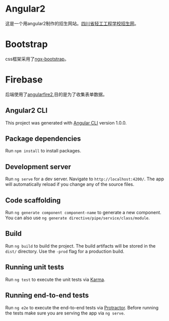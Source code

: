 # Angular2 

这是一个用angular2制作的招生网站。[四川省轻工工程学校招生网](http://www.cdartprozs.com/)。

# Bootstrap

css框架采用了[ngx-bootstrap](https://github.com/valor-software/ngx-bootstrap)。

# Firebase

后端使用了[angularfire2](https://github.com/angular/angularfire2),目的是为了收集表单数据。

## Angular2 CLI

This project was generated with [Angular CLI](https://github.com/angular/angular-cli) version 1.0.0.

## Package dependencies

Run `npm install` to install packages.

## Development server

Run `ng serve` for a dev server. Navigate to `http://localhost:4200/`. The app will automatically reload if you change any of the source files.

## Code scaffolding

Run `ng generate component component-name` to generate a new component. You can also use `ng generate directive/pipe/service/class/module`.

## Build

Run `ng build` to build the project. The build artifacts will be stored in the `dist/` directory. Use the `-prod` flag for a production build.

## Running unit tests

Run `ng test` to execute the unit tests via [Karma](https://karma-runner.github.io).

## Running end-to-end tests

Run `ng e2e` to execute the end-to-end tests via [Protractor](http://www.protractortest.org/).
Before running the tests make sure you are serving the app via `ng serve`.

